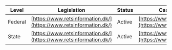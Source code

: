| Level | Legislation | Status | Case law | Constitution |
|---|---|---|---|---|
| Federal | [https://www.retsinformation.dk/](https://www.retsinformation.dk/) | Active | [https://www.domstol.dk/](https://www.domstol.dk/) | [https://www.grundloven.dk/](https://www.grundloven.dk/) |
| State | [https://www.retsinformation.dk/](https://www.retsinformation.dk/) | Active | [https://www.domstol.dk/](https://www.domstol.dk/) | [https://www.grundloven.dk/](https://www.grundloven.dk/) |
